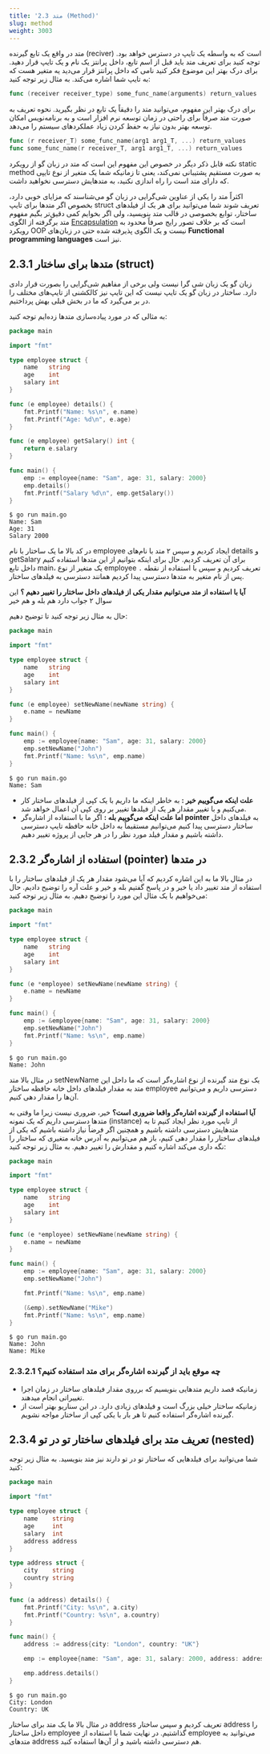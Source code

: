 ```yaml
---
title: '2.3 متد (Method)'
slug: method
weight: 3003
---
```


متد در واقع یک تابع گیرنده (reciver) است که به واسطه یک تایپ در دسترس خواهد بود. توجه کنید برای تعریف متد باید قبل از اسم تابع، داخل پرانتز یک نام و یک تایپ قرار دهید. برای درک بهتر این موضوع فکر کنید نامی که داخل پرانتز قرار می‌دید یه متغیر هست که به تایپ شما اشاره می‌کند. به مثال زیر توجه کنید:


```go
func (receiver receiver_type) some_func_name(arguments) return_values
```

برای درک بهتر این مفهوم، می‌توانید متد را دقیقاً یک تابع در نظر بگیرید. نحوه تعریف به صورت متد صرفاً برای راحتی در زمان توسعه نرم افزار است و به برنامه‌نویس امکان توسعه بهتر بدون نیاز به حفظ کردن زیاد عملکرد‌های سیستم را می‌دهد.

```go
func (r receiver_T) some_func_name(arg1 arg1_T, ...) return_values
func some_func_name(r receiver_T, arg1 arg1_T, ...) return_values
```
نکته قابل ذکر دیگر در خصوص این مفهوم این است که متد در زبان گو از رویکرد static method به صورت مستقیم پشتیبانی نمی‌‌کند، یعنی تا زمانیکه شما یک متغیر از نوع تایپی که دارای متد است را راه اندازی نکنید، به متدهایش دسترسی نخواهید داشت.

اکثراً متد را یکی از عناوین شی‌گرایی در زبان گو می‌شناسند که مزایای خوبی دارد، بخصوص اگر متدها برای تایپ struct تعریف شوند شما می‌توانید برای هر یک از فیلدهای ساختار، توابع بخصوصی در قالب متد بنویسید، ولی اگر بخوایم کمی دقیق‌تر بگیم مفهوم متد برگرفته از الگوی [Encapsulation](https://en.wikipedia.org/wiki/Encapsulation_(computer_programming)) است که بر خلاف تصور رایج صرفاً محدود به رویکرد OOP نیست و یک الگوی پذیرفته شده حتی در زبان‌های **Functional programming languages** نیز است.

## 2.3.1 متدها برای ساختار (struct)

زبان گو یک زبان شی گرا نیست ولی برخی از مفاهیم شی‌گرایی را بصورت قرار دادی دارد. ساختار در زبان گو یک تایپ نیست که این تایپ نیز کالکشنی از تایپ‌های مختلف را در بر می‌گیرد که ما در بخش قبلی بهش پرداختیم.

به مثالی که در مورد پیاده‌سازی متد‌ها زده‌ایم توجه کنید:


```go
package main

import "fmt"

type employee struct {
    name   string
    age    int
    salary int
}

func (e employee) details() {
    fmt.Printf("Name: %s\n", e.name)
    fmt.Printf("Age: %d\n", e.age)
}

func (e employee) getSalary() int {
    return e.salary
}

func main() {
    emp := employee{name: "Sam", age: 31, salary: 2000}
    emp.details()
    fmt.Printf("Salary %d\n", emp.getSalary())
}
```

```shell
$ go run main.go
Name: Sam
Age: 31
Salary 2000
```

در کد بالا ما یک ساختار با نام employee ایجاد کردیم و سپس ۲ متد با نام‌های details و getSalary برای آن تعریف کردیم. حال برای اینکه بتوانیم از این متدها استفاده کنیم داخل تابع main، یک متغیر از نوع employee تعریف کردیم و سپس با استفاده از نقطه `.` پس از نام متغیر به متدها دسترسی پیدا کردیم همانند دسترسی به فیلدهای ساختار.

**آیا با استفاده از متد می‌توانیم مقدار یکی از فیلدهای داخل ساختار را تغییر دهیم ؟** این سوال ۲ جواب دارد هم بله و هم خیر 

حال به مثال زیر توجه کنید تا توضیح دهیم:

```go
package main

import "fmt"

type employee struct {
    name   string
    age    int
    salary int
}

func (e employee) setNewName(newName string) {
    e.name = newName
}

func main() {
    emp := employee{name: "Sam", age: 31, salary: 2000}
    emp.setNewName("John")
    fmt.Printf("Name: %s\n", emp.name)
}
```

```shell
$ go run main.go
Name: Sam
```

- **علت اینکه می‌گوییم خیر :** به خاطر اینکه ما داریم با یک کپی از فیلدهای ساختار کار می‌کنیم و با تغییر مقدار هر یک از فیلدها تغییر بر روی کپی آن اعمال خواهد شد.
- **اما علت اینکه می‌گوییم بله :** اگر ما با استفاده از اشاره‌گر **pointer** به فیلدهای داخل ساختار دسترسی پیدا کنیم می‌توانیم مستقیماً به داخل خانه حافظه تایپ دسترسی داشته باشیم و مقدار فیلد مورد نظر را در هر جایی از پروژه تغییر دهیم.


## 2.3.2 استفاده از اشاره‌گر (pointer) در متدها

در مثال بالا ما به این اشاره کردیم که آیا می‌شود مقدار هر یک از فیلدهای ساختار را با استفاده از متد تغییر داد یا خیر و در پاسخ گفتیم بله و خیر و علت آره را توضیح دادیم. حال می‌خواهیم با یک مثال این مورد را توضیح دهیم. به مثال زیر توجه کنید:

```go
package main

import "fmt"

type employee struct {
    name   string
    age    int
    salary int
}

func (e *employee) setNewName(newName string) {
    e.name = newName
}

func main() {
    emp := &employee{name: "Sam", age: 31, salary: 2000}
    emp.setNewName("John")
    fmt.Printf("Name: %s\n", emp.name)
}
```

```shell
$ go run main.go
Name: John
```

در مثال بالا متد setNewName یک نوع متد گیرنده از نوع اشاره‌گر است که ما داخل این متد به مقدار فیلدهای داخل خانه حافظه ساختار employee دسترسی داریم و می‌توانیم آن‌ها را مقدار دهی کنیم.


**آیا استفاده از گیرنده اشاره‌گر واقعا ضروری است؟** خیر، ضروری نیست زیرا ما وقتی به متدها دسترسی داریم که یک نمونه (instance) از تایپ مورد نظر ایجاد کنیم تا به متدهایش دسترسی داشته باشیم و همچنین اگر فرضاً نیاز داشته باشیم که یکی از فیلدهای ساختار را مقدار دهی کنیم، باز هم می‌توانیم به آدرس خانه متغیری که ساختار را نگه داری می‌کند اشاره کنیم و مقدارش را تغییر دهیم. به مثال زیر توجه کنید:

```go
package main

import "fmt"

type employee struct {
    name   string
    age    int
    salary int
}

func (e *employee) setNewName(newName string) {
    e.name = newName
}

func main() {
    emp := employee{name: "Sam", age: 31, salary: 2000}
    emp.setNewName("John")

    fmt.Printf("Name: %s\n", emp.name)

    (&emp).setNewName("Mike")
    fmt.Printf("Name: %s\n", emp.name)
}
```

```shell
$ go run main.go
Name: John
Name: Mike
```

### 2.3.2.1 چه موقع باید از گیرنده اشاره‌گر برای متد استفاده کنیم؟

- زمانیکه قصد داریم متدهایی بنویسیم که برروی مقدار فیلدهای ساختار در زمان اجرا تغییراتی انجام میدهند.
- زمانیکه ساختار خیلی بزرگ است و فیلدهای زیادی دارد. در این سناریو بهتر است از گیرنده اشاره‌گر استفاده کنیم تا هر بار با یکی کپی از ساختار مواجه نشویم.

## 2.3.4 تعریف متد برای فیلدهای ساختار تو در تو (nested)

شما می‌توانید برای فیلدهایی که ساختار تو در تو دارند نیز متد بنویسید. به مثال زیر توجه کنید:

```go
package main

import "fmt"

type employee struct {
	name    string
	age     int
	salary  int
	address address
}

type address struct {
	city    string
	country string
}

func (a address) details() {
	fmt.Printf("City: %s\n", a.city)
	fmt.Printf("Country: %s\n", a.country)
}

func main() {
	address := address{city: "London", country: "UK"}

	emp := employee{name: "Sam", age: 31, salary: 2000, address: address}

	emp.address.details()
}
```

```shell
$ go run main.go
City: London
Country: UK
```

در مثال بالا ما یک متد برای ساختار address تعریف کردیم و سپس ساختار address را داخل ساختار employee گذاشتیم. در نهایت شما با استفاده از employee می‌توانید به متدهای address هم دسترسی داشته باشید و از آن‌ها استفاده کنید.
